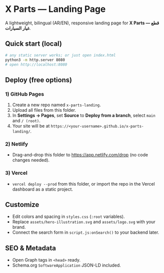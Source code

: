 # X Parts — Landing Page

A lightweight, bilingual (AR/EN), responsive landing page for **X Parts — قطع غيار السيارات**.

## Quick start (local)
```bash
# any static server works; or just open index.html
python3 -m http.server 8080
# open http://localhost:8080
```

## Deploy (free options)

### 1) GitHub Pages
1. Create a new repo named `x-parts-landing`.
2. Upload all files from this folder.
3. In **Settings → Pages**, set **Source** to **Deploy from a branch**, select `main` and `/ (root)`.
4. Your site will be at `https://<your-username>.github.io/x-parts-landing/`.

### 2) Netlify
- Drag-and-drop this folder to https://app.netlify.com/drop (no code changes needed).

### 3) Vercel
- `vercel deploy --prod` from this folder, or import the repo in the Vercel dashboard as a static project.

## Customize
- Edit colors and spacing in `styles.css` (`:root` variables).
- Replace `assets/hero-illustration.svg` and `assets/logo.svg` with your brand.
- Connect the search form in `script.js:onSearch()` to your backend later.

## SEO & Metadata
- Open Graph tags in `<head>` ready.
- Schema.org `SoftwareApplication` JSON-LD included.
